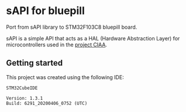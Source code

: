 # sAPI for bluepill

Port from sAPI library to STM32F103C8 bluepill board.

sAPI is a simple API that acts as a HAL (Hardware Abstraction Layer) for microcontrollers used in the [project CIAA](http://www.proyecto-ciaa.com.ar/).

## Getting started

This project was created using the following IDE:
```
STM32CubeIDE

Version: 1.3.1
Build: 6291_20200406_0752 (UTC)
```
